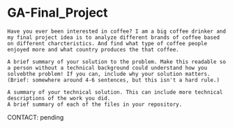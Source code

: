 # GA-Final_Project
    Have you ever been interested in coffee? I am a big coffee drinker and my final project idea is to analyze different brands of coffee based on different charcteristics. And find what type of coffee people enjoyed more and what country produces the that coffee.

    A brief summary of your solution to the problem. Make this readable so a person without a technical background could understand how you solvebthe problem! If you can, include why your solution matters. (Brief: somewhere around 4-6 sentences, but this isn't a hard rule.)

    A summary of your technical solution. This can include more technical descriptions of the work you did.
    A brief summary of each of the files in your repository.

CONTACT: pending
